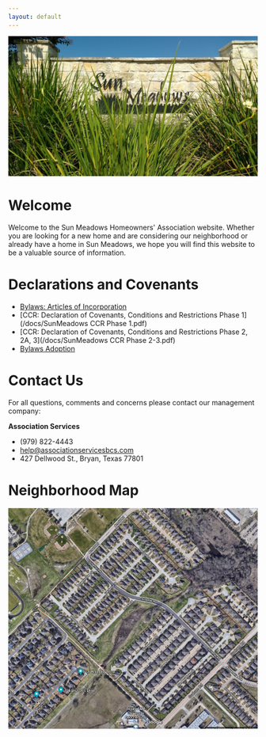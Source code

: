 ```yaml
---
layout: default
---
```


![Sun Meadows Picture](/pics/IMG_20160608_100321412_1800.jpg)

# Welcome

Welcome to the Sun Meadows Homeowners' Association website. Whether you are looking for a new home and are considering our neighborhood or already have a home in Sun Meadows, we hope you will find this website to be a valuable source of information.

# Declarations and Covenants

 - [Bylaws: Articles of Incorporation](/docs/SunMeadows_Bylaws.pdf)
 - [CCR: Declaration of Covenants, Conditions and Restrictions Phase 1](/docs/SunMeadows CCR Phase 1.pdf)
 - [CCR: Declaration of Covenants, Conditions and Restrictions Phase 2, 2A, 3](/docs/SunMeadows CCR Phase 2-3.pdf)
 - [Bylaws Adoption](/docs/SunMeadows_Bylaws_Adoption_2016-10-12.pdf)

# Contact Us

For all questions, comments and concerns please contact our management company:

**Association Services**
 - (979) 822-4443
 - help@associationservicesbcs.com
 - 427 Dellwood St., Bryan, Texas 77801

# Neighborhood Map

![Sun Meadows Map](/pics/SunMeadows_Map.png)
